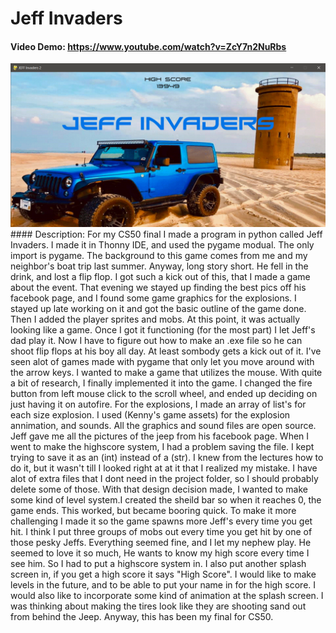 # Jeff Invaders
#### Video Demo:  <https://www.youtube.com/watch?v=ZcY7n2NuRbs>
![alt text](https://github.com/jbutcher2002/Jeff_Invaders/blob/main/JEFF%20Invaders%202%201_1_2022%203_20_39%20PM.png?raw=true)#### Description:
  For my CS50 final I made a program in python called Jeff Invaders. I
made it in Thonny IDE, and used the pygame modual. The only import is pygame. The
background to this game comes from me and my neighbor's boat trip last summer.
Anyway, long story short. He fell in the drink, and lost a flip flop. I got
such a kick out of this, that I made a game about the event. That evening we
stayed up finding the best pics off his facebook page, and I found some game
graphics for the explosions. I stayed up late working on it and got the basic
outline of the game done. Then I added the player sprites and mobs. At this point,
it was actually looking like a game. Once I got it functioning (for the most part)
I let Jeff's dad play it. Now I have to figure out how to make an .exe file
so he can shoot flip flops at his boy all day. At least sombody gets a kick out of
it. I've seen alot of games made with pygame that only let you move around with
the arrow keys. I wanted to make a game that utilizes the mouse. With quite a
bit of research, I finally implemented it into the game. I changed the fire
button from left mouse click to the scroll wheel, and ended up deciding on just
having it on autofire. For the explosions, I made an array of list's for each size
explosion. I used (Kenny's game assets) for the explosion annimation, and sounds.
All the graphics and sound files are open source. Jeff gave me all the pictures
of the jeep from his facebook page. When I went to make the highscore system, I
had a problem saving the file. I kept trying to save it as an (int) instead of a
(str). I knew from the lectures how to do it, but it wasn't till I looked right at
at it that I realized my mistake. I have alot of extra files that I dont need in
the project folder, so I should probably delete some of those. With that design 
decision made, I wanted to make some kind of level system.I created the sheild 
bar so when it reaches 0, the game ends. This worked, but became booring quick. 
To make it more challenging I made it so the game spawns more Jeff's every time 
you get hit. I think I put three groups of mobs out every time you get hit by one 
of those pesky Jeffs. Everything seemed fine, and I let my nephew play. He seemed to 
love it so much, He wants to know my high score every time I see him. So I had to 
put a highscore system in. I also put another splash screen in, if you get a high 
score it says "High Score".  I would like to make levels in the future, and to be able 
to put your name in for the high score. I would also like to incorporate some kind 
of animation at the splash screen. I was thinking about making the tires look like 
they are shooting sand out from behind the Jeep. Anyway, this has been my final for CS50.


